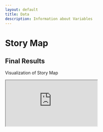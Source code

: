 ```yaml
---
layout: default
title: Data
description: Information about Variables
---
```


# Story Map

## Final Results</h1>

<p>Visualization of Story Map</p>

<iframe src="http://bl.ocks.org/rohuniyer/raw/2613866ccf10e816da957d2637b644ec/"></iframe>

